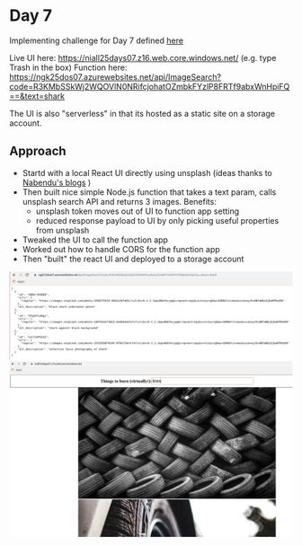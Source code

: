 # Day 7

Implementing challenge for Day 7 defined [here](https://25daysofserverless.com/calendar/7)

Live UI here: https://niall25days07.z16.web.core.windows.net/ (e.g. type Trash in the box)
Function here: https://ngk25dos07.azurewebsites.net/api/ImageSearch?code=R3KMbSSkWj2WQOVlN0NRifcjohatOZmbkFYzlP8FRTf9abxWnHpiFQ==&text=shark

The UI is also "serverless" in that its hosted as a static site on a storage account.

## Approach
-   Startd with a local React UI directly using unsplash (ideas thanks to [Nabendu's blogs](https://nabendu.blog/posts/image-search-app-using-unsplash-api-in-reactjs-1-54kj/) )
-   Then built nice simple Node.js function that takes a text param, calls unsplash search API and returns 3 images. Benefits:
    -   unsplash token moves out of UI to function app setting
    -   reduced response payload to UI by only picking useful properties from unsplash
-   Tweaked the UI to call the function app
-   Worked out how to handle CORS for the function app
-   Then "built" the react UI and deployed to a storage account

![Sample JSON from Function](/day07/shark.png)
![Sample UI](/day07/tires.png)
